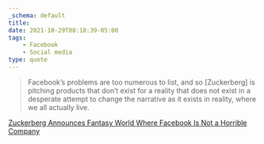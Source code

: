 ```yaml
---
_schema: default
title:
date: 2021-10-29T08:18:39-05:00
tags:
    - Facebook
    - Social media
type: quote
---
```


> Facebook’s problems are too numerous to list, and so \[Zuckerberg\] is pitching products that don’t exist for a reality that does not exist in a desperate attempt to change the narrative as it exists in reality, where we all actually live.

[Zuckerberg Announces Fantasy World Where Facebook Is Not a Horrible Company](https://www.vice.com/en/article/zuckerberg-facebook-new-name-meta-metaverse-presentation/)
